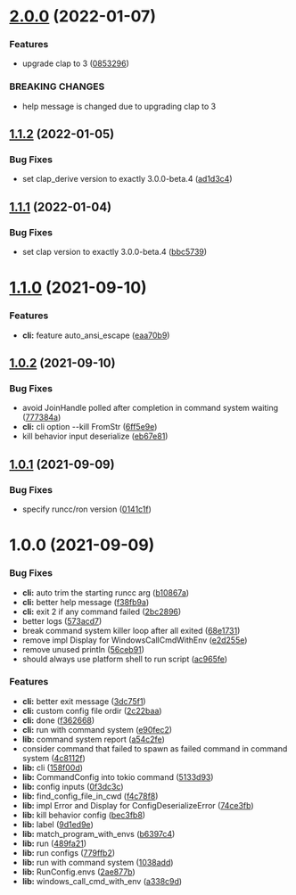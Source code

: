 # [2.0.0](https://github.com/runcc-rs/runcc/compare/v1.1.2...v2.0.0) (2022-01-07)


### Features

* upgrade clap to 3 ([0853296](https://github.com/runcc-rs/runcc/commit/08532967bbece66e25d6c24f076838bc13363eac))


### BREAKING CHANGES

* help message is changed due to upgrading clap to 3

## [1.1.2](https://github.com/runcc-rs/runcc/compare/v1.1.1...v1.1.2) (2022-01-05)


### Bug Fixes

* set clap_derive version to exactly 3.0.0-beta.4 ([ad1d3c4](https://github.com/runcc-rs/runcc/commit/ad1d3c4ee5b87fa4496718f2f1e58704e704d477))

## [1.1.1](https://github.com/runcc-rs/runcc/compare/v1.1.0...v1.1.1) (2022-01-04)


### Bug Fixes

* set clap version to exactly 3.0.0-beta.4 ([bbc5739](https://github.com/runcc-rs/runcc/commit/bbc573983fe047c27900b05b4c275837299406ab))

# [1.1.0](https://github.com/runcc-rs/runcc/compare/v1.0.2...v1.1.0) (2021-09-10)


### Features

* **cli:** feature auto_ansi_escape ([eaa70b9](https://github.com/runcc-rs/runcc/commit/eaa70b91131bac7be0f4d2ea50d98e1d3a4307b1))

## [1.0.2](https://github.com/runcc-rs/runcc/compare/v1.0.1...v1.0.2) (2021-09-10)


### Bug Fixes

* avoid JoinHandle polled after completion in command system waiting ([777384a](https://github.com/runcc-rs/runcc/commit/777384a051f67f9ec1dfbf745d501c767ce987c7))
* **cli:** cli option --kill FromStr ([6ff5e9e](https://github.com/runcc-rs/runcc/commit/6ff5e9ec283b66a52bb292e8e6592b1501e8689a))
* kill behavior input deserialize ([eb67e81](https://github.com/runcc-rs/runcc/commit/eb67e812152caada5d251319ef7a98fcb4fe042c))

## [1.0.1](https://github.com/runcc-rs/runcc/compare/v1.0.0...v1.0.1) (2021-09-09)


### Bug Fixes

* specify runcc/ron version ([0141c1f](https://github.com/runcc-rs/runcc/commit/0141c1f9e64ba2893586696264db8da02648bee9))

# 1.0.0 (2021-09-09)


### Bug Fixes

* **cli:** auto trim the starting runcc arg ([b10867a](https://github.com/runcc-rs/runcc/commit/b10867ab70accc803d1ee8e47cd51026f2d22b4f))
* **cli:** better help message ([f38fb9a](https://github.com/runcc-rs/runcc/commit/f38fb9a378a8d738038e88344f4feeae13f18bbb))
* **cli:** exit 2 if any command failed ([2bc2896](https://github.com/runcc-rs/runcc/commit/2bc2896ff7223a46e929538b3c776e246c9df584))
* better logs ([573acd7](https://github.com/runcc-rs/runcc/commit/573acd73ce214c11e60d8635426cfc8ecabd8a8b))
* break command system killer loop after all exited ([68e1731](https://github.com/runcc-rs/runcc/commit/68e1731352e59940f469a0c29bd8ce119b8b5292))
* remove impl Display for WindowsCallCmdWithEnv ([e2d255e](https://github.com/runcc-rs/runcc/commit/e2d255e4952e161daa0bf68c0094551798eb85cb))
* remove unused println ([56ceb91](https://github.com/runcc-rs/runcc/commit/56ceb910c6ac924bfae30e5247814f6536dabede))
* should always use platform shell to run script ([ac965fe](https://github.com/runcc-rs/runcc/commit/ac965fe6698e35060ca92c4a9e00fd09db19a0ce))


### Features

* **cli:** better exit message ([3dc75f1](https://github.com/runcc-rs/runcc/commit/3dc75f12e039cb1e5e2b3b413fa24ed279c00f55))
* **cli:** custom config file ordir ([2c22baa](https://github.com/runcc-rs/runcc/commit/2c22baa8b87f98e8155e09f351866bcfa30b69e7))
* **cli:** done ([f362668](https://github.com/runcc-rs/runcc/commit/f3626688019fb37518360b6ecb5157baafac4a00))
* **cli:** run with command system ([e90fec2](https://github.com/runcc-rs/runcc/commit/e90fec247d3017cab27416205f68931c82b27b0b))
* **lib:** command system report ([a54c2fe](https://github.com/runcc-rs/runcc/commit/a54c2fe1a3651aa315b6e9f8043cad0c8925aba5))
* consider command that failed to spawn as failed command in command system ([4c8112f](https://github.com/runcc-rs/runcc/commit/4c8112f91cb987f007a9b470592b4b5830854fdb))
* **lib:** cli ([158f00d](https://github.com/runcc-rs/runcc/commit/158f00deda95cadda6712c20ff8d864503bf9a43))
* **lib:** CommandConfig into tokio command ([5133d93](https://github.com/runcc-rs/runcc/commit/5133d93567bd55821bc31161fdcd98f3fe610bda))
* **lib:** config inputs ([0f3dc3c](https://github.com/runcc-rs/runcc/commit/0f3dc3c21c36a1af91fc3e29b16c6d53fb516b86))
* **lib:** find_config_file_in_cwd ([f4c78f8](https://github.com/runcc-rs/runcc/commit/f4c78f8a5518bb09d4bce7ccf2821490aca255c8))
* **lib:** impl Error and Display for ConfigDeserializeError ([74ce3fb](https://github.com/runcc-rs/runcc/commit/74ce3fb9865db76466d8b7cc9614dff3d223a73a))
* **lib:** kill behavior config ([bec3fb8](https://github.com/runcc-rs/runcc/commit/bec3fb804f038a1f7b1894b0e78f301870d37218))
* **lib:** label ([9d1ed9e](https://github.com/runcc-rs/runcc/commit/9d1ed9e9456a11f527a7a7dd15633db231640ea9))
* **lib:** match_program_with_envs ([b6397c4](https://github.com/runcc-rs/runcc/commit/b6397c4765e6f0460c581d6cfef4b08a60db0fd2))
* **lib:** run ([489fa21](https://github.com/runcc-rs/runcc/commit/489fa21c3b7ddeea1f3ba16574215e9d03fa364f))
* **lib:** run configs ([779ffb2](https://github.com/runcc-rs/runcc/commit/779ffb24a093904423a95ca2652157fa38a9a90f))
* **lib:** run with command system ([1038add](https://github.com/runcc-rs/runcc/commit/1038add0e266128a97e0a8305f0cea15b2c6e517))
* **lib:** RunConfig.envs ([2ae877b](https://github.com/runcc-rs/runcc/commit/2ae877b2d1152ddf8190dbc70d3ff9ce3616abbb))
* **lib:** windows_call_cmd_with_env ([a338c9d](https://github.com/runcc-rs/runcc/commit/a338c9dfb9186acd9aee3b1da70b94ff192dfe09))
